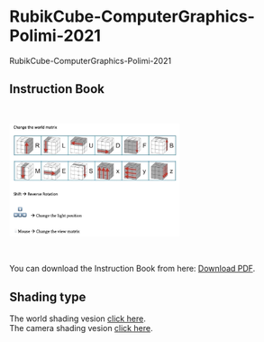 # RubikCube-ComputerGraphics-Polimi-2021
RubikCube-ComputerGraphics-Polimi-2021

## Instruction Book

<br>

 <p align="left">
  <img src="https://github.com/ZHANG-Y-D/RubikCube-ComputerGraphics-Polimi-2021/blob/main/Documentation/Instruction.png" width="60%">
 </p>  


<br>
<p>You can download the Instruction Book from here: <a href="https://github.com/ZHANG-Y-D/RubikCube-ComputerGraphics-Polimi-2021/blob/main/Documentation/Instruction.pdf">Download PDF</a>.</p>

## Shading type

The world shading vesion [click here](https://github.com/ZHANG-Y-D/RubikCube-ComputerGraphics-Polimi-2021/tree/e1059ec76f9f07e9c22b5d50b460866101e6fd73). <br>
The camera shading vesion [click here](https://github.com/ZHANG-Y-D/RubikCube-ComputerGraphics-Polimi-2021/tree/05946066ed0b5ceb0ebcaed81abe398da9bf4157).

